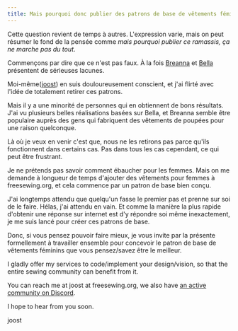 ```yaml
---
title: Mais pourquoi donc publier des patrons de base de vêtements féminins ? Ils sont [insérez un cliché ici].
---
```


Cette question revient de temps à autres. L'expression varie, mais on peut résumer le fond de la pensée comme *mais pourquoi publier ce ramassis, ça ne marche pas du tout*.

Commençons par dire que ce n'est pas faux. À la fois [Breanna](/designs/breanna/) et [Bella](/designs/bella/) présentent de sérieuses lacunes.

Moi-même([joost](/makers/joostdecock/)) en suis douloureusement conscient, et j'ai flirté avec l'idée de totalement retirer ces patrons.

Mais il y a une minorité de personnes qui en obtiennent de bons résultats. J'ai vu plusieurs belles réalisations basées sur Bella, et Breanna semble être populaire auprès des gens qui fabriquent des vêtements de poupées pour une raison quelconque.

Là où je veux en venir c'est que, nous ne les retirons pas parce qu'ils fonctionnent dans certains cas. Pas dans tous les cas cependant, ce qui peut être frustrant.

Je ne prétends pas savoir comment ébaucher pour les femmes. Mais on me demande à longueur de temps d'ajouter des vêtements pour femmes à freesewing.org, et cela commence par un patron de base bien conçu.

J'ai longtemps attendu que quelqu'un fasse le premier pas et prenne sur soi de le faire. Hélas, j'ai attendu en vain. Et comme la manière la plus rapide d'obtenir une réponse sur internet est d'y répondre soi même inexactement, je me suis lancé pour créer ces patrons de base.

Donc, si vous pensez pouvoir faire mieux, je vous invite par la présente formellement à travailler ensemble pour concevoir le patron de base de vêtements féminins que vous pensez/savez être le meilleur.

I gladly offer my services to code/implement your design/vision, so that the entire sewing community can benefit from it.

You can reach me at joost at freesewing.org, we also have [an active community on Discord](https://discord.freesewing.org/).

I hope to hear from you soon.

joost
